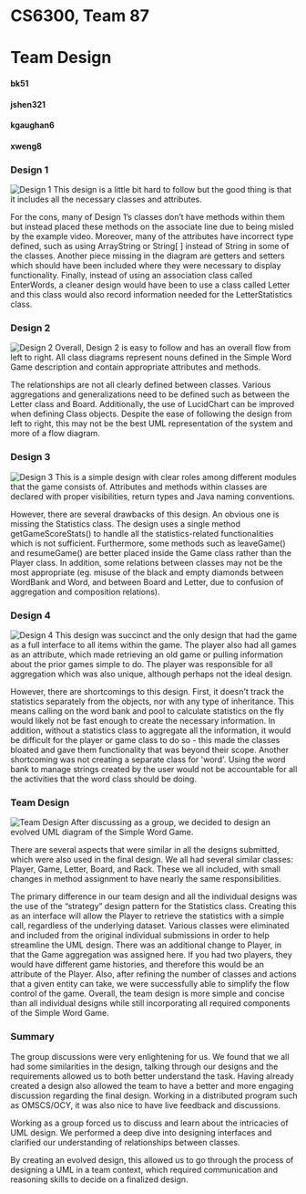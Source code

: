 # CS6300, Team 87
# Team Design
#### bk51
#### jshen321
#### kgaughan6
#### xweng8

### Design 1
![Design 1](images/xweng8_design.png)
This design is a little bit hard to follow but the good thing is that it includes all the necessary classes and attributes.

For the cons, many of Design 1’s classes don’t have methods within them but instead placed these methods on the associate line due to being misled by the example video. Moreover, many of the attributes have incorrect type defined, such as using ArrayString or String[ ] instead of String in some of the classes. Another piece missing in the diagram are getters and setters which should have been included where they were necessary to display functionality. Finally, instead of using an association class called EnterWords, a cleaner design would have been to use a class called Letter and this class would also record information needed for the LetterStatistics class.

### Design 2
![Design 2](images/kgaughan6_design.png)
Overall, Design 2 is easy to follow and has an overall flow from left to right.  All class diagrams represent nouns defined in the Simple Word Game description and contain appropriate attributes and methods.

The relationships are not all clearly defined between classes.  Various aggregations and generalizations need to be defined such as between the Letter class and Board.  Additionally, the use of LucidChart can be improved when defining Class objects.  Despite the ease of following the design from left to right, this may not be the best UML representation of the system and more of a flow diagram.

### Design 3
![Design 3](images/jshen321_design.png)
This is a simple design with clear roles among different modules that the game consists of. Attributes and methods within classes are declared with proper visibilities, return types and Java naming conventions.

However, there are several drawbacks of this design. An obvious one is missing the Statistics class. The design uses a single method getGameScoreStats() to handle all the statistics-related functionalities which is not sufficient. Furthermore, some methods such as leaveGame() and resumeGame() are better placed inside the Game class rather than the Player class. In addition, some relations between classes may not be the most appropriate (eg. misuse of the black and empty diamonds between WordBank and Word, and between Board and Letter, due to confusion of aggregation and composition relations).

### Design 4
![Design 4](images/bk51_design.png)
This design was succinct and the only design that had the game as a full interface to all items within the game.  The player also had all games as an attribute, which made retrieving an old game or pulling information about the prior games simple to do.  The player was responsible for all aggregation which was also unique, although perhaps not the ideal design.

However, there are shortcomings to this design.  First, it doesn't track the statistics separately from the objects, nor with any type of inheritance.  This means calling on the word bank and pool to calculate statistics on the fly would likely not be fast enough to create the necessary information.  In addition, without a statistics class to aggregate all the information, it would be difficult for the player or game class to do so - this made the classes bloated and gave them functionality that was beyond their scope.  Another shortcoming was not creating a separate class for 'word'.  Using the word bank to manage strings created by the user would not be accountable for all the activities that the word class should be doing.

### Team Design
![Team Design](images/group_design.png)
After discussing as a group, we decided to design an evolved UML diagram of the Simple Word Game. 

There are several aspects that were similar in all the designs submitted, which were also used in the final design.  We all had several similar classes:  Player, Game, Letter, Board, and Rack.  These we all included, with small changes in method assignment to have nearly the same responsibilities.    

The primary difference in our team design and all the individual designs was the use of the “strategy” design pattern for the Statistics class.  Creating this as an interface will allow the Player to retrieve the statistics with a simple call, regardless of the underlying dataset.  Various classes were eliminated and included from the original individual submissions in order to help streamline the UML design.  There was an additional change to Player, in that the Game aggregation was assigned here.  If you had two players, they would have different game histories, and therefore this would be an attribute of the Player.  Also, after refining the number of classes and actions that a given entity can take, we were successfully able to simplify the flow control of the game.  Overall, the team design is more simple and concise than all individual designs while still incorporating all required components of the Simple Word Game.

### Summary
The group discussions were very enlightening for us.  We found that we all had some similarities in the design, talking through our designs and the requirements allowed us to both better understand the task.  Having already created a design also allowed the team to have a better and more engaging discussion regarding the final design.  Working in a distributed program such as OMSCS/OCY, it was also nice to have live feedback and discussions.

Working as a group forced us to discuss and learn about the intricacies of UML design.  We performed a deep dive into designing interfaces and clarified our understanding of relationships between classes.  

By creating an evolved design, this allowed us to go through the process of designing a UML in a team context, which required communication and reasoning skills to decide on a finalized design.


